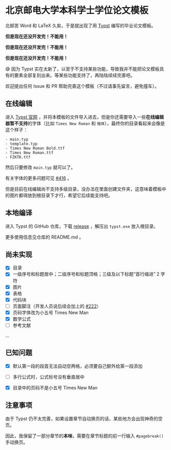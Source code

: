 # 北京邮电大学本科学士学位论文模板

北邮苦 Word 和 LaTeX 久矣，于是就出现了用 [Typst](https://github.com/typst/typst) 编写的毕业论文模板。

**但是现在还没开发完！不能用！**

**但是现在还没开发完！不能用！**

**但是现在还没开发完！不能用！**

😅 因为 Typst 实在太新了，以至于不支持某些功能，导致我并不能把论文模板具有的要素全部复刻出来。等某些功能支持了，再陆陆续续完善吧。

欢迎提出任何 Issue 和 PR 帮助完善这个模板（不过请事先留言，避免撞车）。



## 在线编辑

进入 [Typst 官网](https://typst.app/) ，并将本模板的文件导入进去，但是你还需要导入一些**在线编辑器暂不支持**的字体（比如 `Times New Roman` 和 `楷体`），最终你的目录看起来会像是这个样子：

```
- main.typ
- template.typ
- Times New Roman Bold.ttf
- Times New Roman.ttf
- FZKTK.ttf
```

然后只要修改 `main.typ` 就可以了。

有关字体的更多问题可见 [#416](https://github.com/typst/typst/issues/416) 。

但是目前在线编辑尚不支持多级目录，没办法在里面创建文件夹，这意味着模板中的图片都得放到根目录下才行，希望它后续能支持吧。



## 本地编译

进入 Typst 的 GitHub 仓库，下载 [release](https://github.com/typst/typst/releases) ，解压出 `typst.exe` 放入根目录。

更多使用信息见仓库的 README.md 。



## 尚未实现

- [x] 目录
- [x] 一级序号和标题居中；二级序号和标题顶格；三级及以下标题“首行缩进” 2 字符
- [x] 图片
- [x] 表格
- [x] 代码块
- [ ] 页面脚注（开发人员说后续会加上的 [#222](https://github.com/typst/typst/discussions/222)）
- [x] 页码字体改为小五号 Times New Man
- [x] 数学公式
- [ ] 参考文献

...



## 已知问题

- [x] 默认第一段的段首无法自动空两格，必须要自己额外给第一段添加
- [ ] 多行公式时，公式标号没有垂直居中
- [x] 目录中的页码不是小五号 Times New Man



## 注意事项

由于 Typst 仍不太完善，如果设置章节自动换页的话，某些地方会出现神奇的空页。

因此，我保留了一部分章节的**本味**，需要在章节标题的前一行输入 `#pagebreak()` 手动换页。


